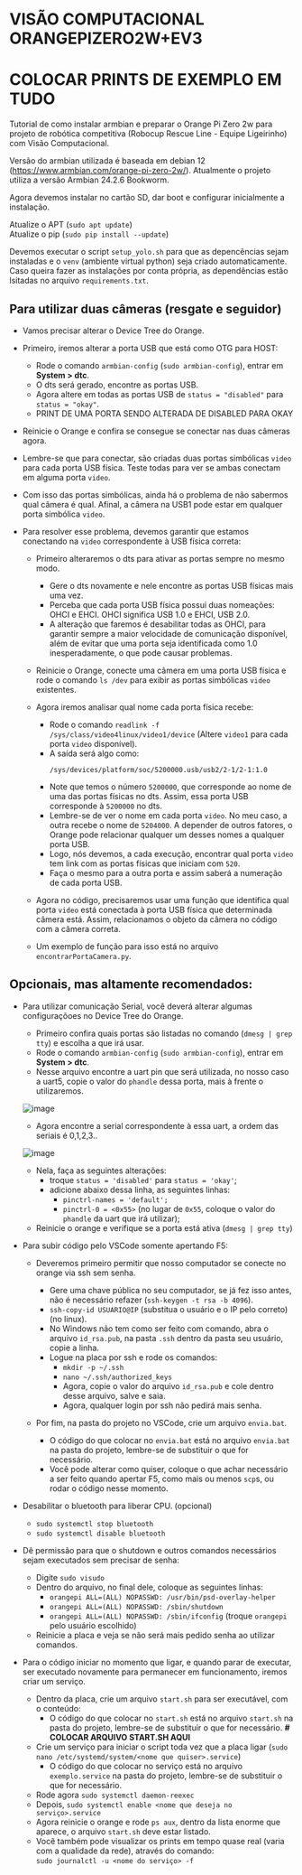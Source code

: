 # VISÃO COMPUTACIONAL ORANGEPIZERO2W+EV3
# COLOCAR PRINTS DE EXEMPLO EM TUDO

Tutorial de como instalar armbian e preparar o Orange Pi Zero 2w para projeto de robótica competitiva (Robocup Rescue Line - Equipe Ligeirinho) com Visão Computacional.

Versão do armbian utilizada é baseada em debian 12 (https://www.armbian.com/orange-pi-zero-2w/). Atualmente o projeto utiliza a versão Armbian 24.2.6 Bookworm.

Agora devemos instalar no cartão SD, dar boot e configurar inicialmente a instalação.

Atualize o APT (`sudo apt update`)  
Atualize o pip (`sudo pip install --update`)

Devemos executar o script `setup_yolo.sh` para que as depencências sejam instaladas e o `venv` (ambiente virtual python) seja criado automaticamente.  
Caso queira fazer as instalações por conta própria, as dependências estão lsitadas no arquivo `requirements.txt`.
 
## Para utilizar duas câmeras (resgate e seguidor)

- Vamos precisar alterar o Device Tree do Orange.
- Primeiro, iremos alterar a porta USB que está como OTG para HOST:
  - Rode o comando `armbian-config` (`sudo armbian-config`), entrar em **System > dtc**.
  - O dts será gerado, encontre as portas USB.
  - Agora altere em todas as portas USB de `status = "disabled"` para `status = "okay"`.
  - PRINT DE UMA PORTA SENDO ALTERADA DE DISABLED PARA OKAY

- Reinicie o Orange e confira se consegue se conectar nas duas câmeras agora.
- Lembre-se que para conectar, são criadas duas portas simbólicas `video` para cada porta USB física. Teste todas para ver se ambas conectam em alguma porta `video`.
- Com isso das portas simbólicas, ainda há o problema de não sabermos qual câmera é qual. Afinal, a câmera na USB1 pode estar em qualquer porta simbólica `video`.
- Para resolver esse problema, devemos garantir que estamos conectando na `video` correspondente à USB física correta:
  - Primeiro alteraremos o dts para ativar as portas sempre no mesmo modo.
    - Gere o dts novamente e nele encontre as portas USB físicas mais uma vez.
    - Perceba que cada porta USB física possui duas nomeações: OHCI e EHCI. OHCI significa USB 1.0 e EHCI, USB 2.0.
    - A alteração que faremos é desabilitar todas as OHCI, para garantir sempre a maior velocidade de comunicação disponível, além de evitar que uma porta seja identificada como 1.0 inesperadamente, o que pode causar problemas.
  
  - Reinicie o Orange, conecte uma câmera em uma porta USB física e rode o comando `ls /dev` para exibir as portas simbólicas `video` existentes.
  - Agora iremos analisar qual nome cada porta física recebe:
    - Rode o comando `readlink -f /sys/class/video4linux/video1/device` (Altere `video1` para cada porta `video` disponível).
    - A saída será algo como:
      ```
      /sys/devices/platform/soc/5200000.usb/usb2/2-1/2-1:1.0
      ```
    - Note que temos o número `5200000`, que corresponde ao nome de uma das portas físicas no dts. Assim, essa porta USB corresponde à `5200000` no dts.
    - Lembre-se de ver o nome em cada porta `video`. No meu caso, a outra recebe o nome de `5204000`. A depender de outros fatores, o Orange pode relacionar qualquer um desses nomes a qualquer porta USB.
    - Logo, nós devemos, a cada execução, encontrar qual porta `video` tem link com as portas físicas que iniciam com `520`.
    - Faça o mesmo para a outra porta e assim saberá a numeração de cada porta USB.

  - Agora no código, precisaremos usar uma função que identifica qual porta `video` está conectada à porta USB física que determinada câmera está. Assim, relacionamos o objeto da câmera no código com a câmera correta.
  - Um exemplo de função para isso está no arquivo `encontrarPortaCamera.py`.

## Opcionais, mas altamente recomendados:

- Para utilizar comunicação Serial, você deverá alterar algumas configuraçõoes no Device Tree do Orange.
  - Primeiro confira quais portas são listadas no comando (`dmesg | grep tty`) e escolha a que irá usar.
  - Rode o comando `armbian-config` (`sudo armbian-config`), entrar em **System > dtc**.
  - Nesse arquivo encontre a uart pin que será utilizada, no nosso caso a uart5, copie o valor do `phandle` dessa porta, mais à frente o utilizaremos.

  ![image](https://github.com/user-attachments/assets/48b43938-7ec4-4295-81db-5badfeefa6bb)

  - Agora encontre a serial correspondente à essa uart, a ordem das seriais é 0,1,2,3..

  ![image](https://github.com/user-attachments/assets/041c8b21-5634-42e4-a59e-b0be800af591)

  - Nela, faça as seguintes alterações:
    - troque `status = 'disabled'` para `status = 'okay'`;
    - adicione abaixo dessa linha, as seguintes linhas:
      - `pinctrl-names = 'default';`
      - `pinctrl-0 = <0x55>` (no lugar de `0x55`, coloque o valor do `phandle` da uart que irá utilizar);
  - Reinicie o orange e verifique se a porta está ativa (`dmesg | grep tty`)

- Para subir código pelo VSCode somente apertando F5:
  - Deveremos primeiro permitir que nosso computador se conecte no orange via ssh sem senha.
    - Gere uma chave pública no seu computador, se já fez isso antes, não é necessário refazer (`ssh-keygen -t rsa -b 4096`).
    - `ssh-copy-id USUARIO@IP` (substitua o usuário e o IP pelo correto) (no linux).
    - No Windows não tem como ser feito com comando, abra o arquivo `id_rsa.pub`, na pasta `.ssh` dentro da pasta seu usuário, copie a linha.
    - Logue na placa por ssh e rode os comandos:
      - `mkdir -p ~/.ssh`
      - `nano ~/.ssh/authorized_keys`
      - Agora, copie o valor do arquivo `id_rsa.pub` e cole dentro desse arquivo, salve e saia.
      - Agora, qualquer login por ssh não pedirá mais senha.
  
  - Por fim, na pasta do projeto no VSCode, crie um arquivo `envia.bat`.
    - O código do que colocar no `envia.bat` está no arquivo `envia.bat` na pasta do projeto, lembre-se de substituir o que for necessário.
    - Você pode alterar como quiser, coloque o que achar necessário a ser feito quando apertar F5, como mais ou menos `scp`s, ou rodar o código nesse momento.

- Desabilitar o bluetooth para liberar CPU. (opcional)
  - `sudo systemctl stop bluetooth`
  - `sudo systemctl disable bluetooth`

- Dê permissão para que o shutdown e outros comandos necessários sejam executados sem precisar de senha: 
  - Digite `sudo visudo`
  - Dentro do arquivo, no final dele, coloque as seguintes linhas:
    - `orangepi ALL=(ALL) NOPASSWD: /usr/bin/psd-overlay-helper`
    - `orangepi ALL=(ALL) NOPASSWD: /sbin/shutdown`
    - `orangepi ALL=(ALL) NOPASSWD: /sbin/ifconfig` (troque `orangepi` pelo usuário escolhido)
  - Reinicie a placa e veja se não será mais pedido senha ao utilizar comandos.
 
- Para o código iniciar no momento que ligar, e quando parar de executar, ser executado novamente para permanecer em funcionamento, iremos criar um serviço.
  - Dentro da placa, crie um arquivo `start.sh` para ser executável, com o conteúdo:
    - O código do que colocar no `start.sh` está no arquivo `start.sh` na pasta do projeto, lembre-se de substituir o que for necessário. **# COLOCAR ARQUIVO START.SH AQUI**
  - Crie um serviço para iniciar o script toda vez que a placa ligar (`sudo nano /etc/systemd/system/<nome que quiser>.service`)
    - O código do que colocar no serviço está no arquivo `exemplo.service` na pasta do projeto, lembre-se de substituir o que for necessário.
  - Rode agora `sudo systemctl daemon-reexec`
  - Depois, `sudo systemctl enable <nome que deseja no serviço>.service`
  - Agora reinicie o orange e rode `ps aux`, dentro da lista enorme que aparece, o arquivo `start.sh` deve estar listado.
  - Você também pode visualizar os prints em tempo quase real (varia com a qualidade da rede), através do comando:  
    `sudo journalctl -u <nome do serviço> -f` 

